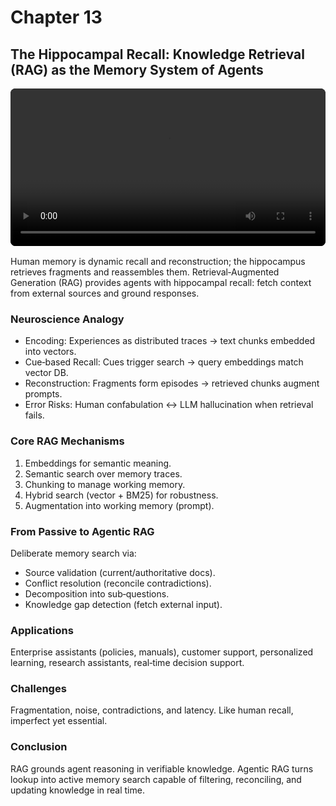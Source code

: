 # Chapter 13

## The Hippocampal Recall: Knowledge Retrieval (RAG) as the Memory System of Agents

<div style="margin: 1rem 0;">
  <video controls playsinline preload="metadata" style="width:100%;max-width:960px;border-radius:8px;background:#000;">
    <source src="The_Hippocampus_of_AI.mp4" type="video/mp4">
    Your browser does not support the video tag. You can
    <a href="The_Hippocampus_of_AI.mp4">download the MP4</a>.
  </video>
</div>

Human memory is dynamic recall and reconstruction; the hippocampus retrieves fragments and reassembles them. Retrieval‑Augmented Generation (RAG) provides agents with hippocampal recall: fetch context from external sources and ground responses.

### Neuroscience Analogy

- Encoding: Experiences as distributed traces → text chunks embedded into vectors.
- Cue‑based Recall: Cues trigger search → query embeddings match vector DB.
- Reconstruction: Fragments form episodes → retrieved chunks augment prompts.
- Error Risks: Human confabulation ↔ LLM hallucination when retrieval fails.

### Core RAG Mechanisms

1. Embeddings for semantic meaning.
2. Semantic search over memory traces.
3. Chunking to manage working memory.
4. Hybrid search (vector + BM25) for robustness.
5. Augmentation into working memory (prompt).

### From Passive to Agentic RAG

Deliberate memory search via:

- Source validation (current/authoritative docs).
- Conflict resolution (reconcile contradictions).
- Decomposition into sub‑questions.
- Knowledge gap detection (fetch external input).

### Applications

Enterprise assistants (policies, manuals), customer support, personalized learning, research assistants, real‑time decision support.

### Challenges

Fragmentation, noise, contradictions, and latency. Like human recall, imperfect yet essential.

### Conclusion

RAG grounds agent reasoning in verifiable knowledge. Agentic RAG turns lookup into active memory search capable of filtering, reconciling, and updating knowledge in real time.
